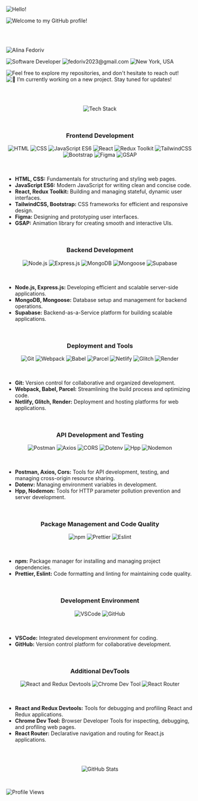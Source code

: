 ![Hello!](https://capsule-render.vercel.app/api?type=slice&height=140&width=100&color=0:feac5e,50:c779d0,100:4bc0c8&text=Hello!&fontSize=50&fontColor=ffffff&section=header&reversal=true&fontAlign=11.5&fontAlignY=50&animation=blinking)

![Welcome to my GitHub profile!](https://capsule-render.vercel.app/api?type=soft&height=70&color=0:feac5e,50:c779d0,100:4bc0c8&text=Welcome%20to%20my%20GitHub%20profile!&fontSize=21.5&fontColor=ffffff&fontAlign=21&fontAlignY=50&reversal=false)

<br/>
<br/>

![Alina Fedoriv](https://capsule-render.vercel.app/api?type=transparent&height=60&text=Alina%20Fedoriv&fontSize=34&fontAlignY=50&fontAlign=15.5&stroke=6339d2)

![Software Developer](https://capsule-render.vercel.app/api?type=transparent&height=23&text=Software%20Developer&fontAlignY=50&fontAlign=11.5&fontSize=14.5)
![fedoriv2023@gmail.com](https://capsule-render.vercel.app/api?type=transparent&height=23&text=fedoriv2023@gmail.com&fontAlignY=50&fontAlign=13.5&fontSize=14.5)
![New York, USA](https://capsule-render.vercel.app/api?type=transparent&height=23&text=New%20York,%20USA&fontAlignY=50&fontAlign=9.5&fontSize=14.5)

![Feel free to explore my repositories, and don't hesitate to reach out!](https://capsule-render.vercel.app/api?type=transparent&height=45&text=Feel%20free%20to%20explore%20my%20repositories,%20and%20don't%20hesitate%20to%20reach%20out!&fontAlignY=70&fontAlign=32.5&fontSize=15)
![🌱 I’m currently working on a new project. Stay tuned for updates!](https://capsule-render.vercel.app/api?type=transparent&height=22&text=🌱%20%20I’m%20currently%20working%20on%20a%20new%20project.%20Stay%20tuned%20for%20updates!&fontAlignY=50&fontAlign=30.5&fontSize=14)

<br/>
<br/>

<div align="center">
  
![Tech Stack](https://capsule-render.vercel.app/api?type=venom&height=155&color=100:feac5e,0:c779d0c8&text=Tech%20Stack&fontSize=50&fontAlignY=50&stroke=f4a1d1)

</div>

<br/>

<h3 align="center">Frontend Development</h3>

<div align="center">
  <img src="https://img.shields.io/badge/HTML-feac5e?style=for-the-badge&logo=html5&logoColor=white" alt="HTML">
  <img src="https://img.shields.io/badge/CSS-f2a76e?style=for-the-badge&logo=css3&logoColor=white" alt="CSS">
  <img src="https://img.shields.io/badge/JavaScript-e69f7f?style=for-the-badge&logo=javascript&logoColor=white" alt="JavaScript ES6">
  <img src="https://img.shields.io/badge/React-da8f88?style=for-the-badge&logo=react&logoColor=white" alt="React">
  <img src="https://img.shields.io/badge/Redux%20Toolkit-c779d0?style=for-the-badge&logo=redux&logoColor=white" alt="Redux Toolkit">
  <img src="https://img.shields.io/badge/TailwindCSS-a07fb0?style=for-the-badge&logo=tailwind-css&logoColor=white" alt="TailwindCSS">
  <img src="https://img.shields.io/badge/Bootstrap-7995b8?style=for-the-badge&logo=bootstrap&logoColor=white" alt="Bootstrap">
  <img src="https://img.shields.io/badge/Figma-5fa6b0?style=for-the-badge&logo=figma&logoColor=white" alt="Figma">
  <img src="https://img.shields.io/badge/GSAP-4bc0c8?style=for-the-badge&logo=greensock&logoColor=white" alt="GSAP">
</div>

<br/>
<br/>

-   **HTML, CSS:** Fundamentals for structuring and styling web pages.
-   **JavaScript ES6:** Modern JavaScript for writing clean and concise code.
-   **React, Redux Toolkit:** Building and managing stateful, dynamic user interfaces.
-   **TailwindCSS, Bootstrap:** CSS frameworks for efficient and responsive design.
-   **Figma:** Designing and prototyping user interfaces.
-   **GSAP:** Animation library for creating smooth and interactive UIs.

<br/>

<h3 align="center">Backend Development</h3>

<div align="center">
  <img src="https://img.shields.io/badge/Node.js-4bc0c8?style=for-the-badge&logo=node.js&logoColor=white" alt="Node.js">
  <img src="https://img.shields.io/badge/Express.js-6bbdd8?style=for-the-badge&logo=express&logoColor=white" alt="Express.js">
  <img src="https://img.shields.io/badge/MongoDB-9b8bce?style=for-the-badge&logo=mongodb&logoColor=white" alt="MongoDB">
  <img src="https://img.shields.io/badge/Mongoose-bd8ec3?style=for-the-badge&logo=mongoose&logoColor=white" alt="Mongoose">
  <img src="https://img.shields.io/badge/Supabase-feac5e?style=for-the-badge&logo=supabase&logoColor=white" alt="Supabase">
</div>

<br/>
<br/>

-   **Node.js, Express.js:** Developing efficient and scalable server-side applications.
-   **MongoDB, Mongoose:** Database setup and management for backend operations.
-   **Supabase:** Backend-as-a-Service platform for building scalable applications.

<br/>

<h3 align="center">Deployment and Tools</h3>

<div align="center">
  <img src="https://img.shields.io/badge/Git-feac5e?style=for-the-badge&logo=git&logoColor=white" alt="Git">
  <img src="https://img.shields.io/badge/Webpack-f8b99c?style=for-the-badge&logo=webpack&logoColor=white" alt="Webpack">
  <img src="https://img.shields.io/badge/Babel-f4a1d1?style=for-the-badge&logo=babel&logoColor=white" alt="Babel">
  <img src="https://img.shields.io/badge/Parcel-bf8ac7?style=for-the-badge&logo=parcel&logoColor=white" alt="Parcel">
  <img src="https://img.shields.io/badge/Netlify-b79fd2?style=for-the-badge&logo=netlify&logoColor=white" alt="Netlify">
  <img src="https://img.shields.io/badge/Glitch-9b8fd2?style=for-the-badge&logo=glitch&logoColor=white" alt="Glitch">
  <img src="https://img.shields.io/badge/Render-4bc0c8?style=for-the-badge&logo=render&logoColor=white" alt="Render">
</div>

<br/>
<br/>

-   **Git:** Version control for collaborative and organized development.
-   **Webpack, Babel, Parcel:** Streamlining the build process and optimizing code.
-   **Netlify, Glitch, Render:** Deployment and hosting platforms for web applications.

<br/>

<h3 align="center">API Development and Testing</h3>
  
<div align="center"> 
  <img src="https://img.shields.io/badge/Postman-4bc0c8?style=for-the-badge&logo=postman&logoColor=white" alt="Postman">
  <img src="https://img.shields.io/badge/Axios-b89cd2?style=for-the-badge&logo=axios&logoColor=white" alt="Axios">
  <img src="https://img.shields.io/badge/Cors-d8a4cf?style=for-the-badge&logo=cors&logoColor=white" alt="CORS">
  <img src="https://img.shields.io/badge/Dotenv-e8a5b3?style=for-the-badge&logo=dotenv&logoColor=white" alt="Dotenv">
  <img src="https://img.shields.io/badge/Hpp-fdba8f?style=for-the-badge&logo=hpp&logoColor=white" alt="Hpp">
  <img src="https://img.shields.io/badge/Nodemon-feac5e?style=for-the-badge&logo=nodemon&logoColor=white" alt="Nodemon">
</div>

<br/>
<br/>

-   **Postman, Axios, Cors:** Tools for API development, testing, and managing cross-origin resource sharing.
-   **Dotenv:** Managing environment variables in development.
-   **Hpp, Nodemon:** Tools for HTTP parameter pollution prevention and server development.

<br/>

<h3 align="center">Package Management and Code Quality</h3>

<div align="center"> 
  <img src="https://img.shields.io/badge/npm-feac5e?style=for-the-badge&logo=npm&logoColor=white" alt="npm">
  <img src="https://img.shields.io/badge/Prettier-c779d0?style=for-the-badge&logo=prettier&logoColor=white" alt="Prettier">
  <img src="https://img.shields.io/badge/Eslint-4bc0c8?style=for-the-badge&logo=eslint&logoColor=white" alt="Eslint">
</div>

<br/>
<br/>

-   **npm:** Package manager for installing and managing project dependencies.
-   **Prettier, Eslint:** Code formatting and linting for maintaining code quality.

<br/>

<h3 align="center">Development Environment</h3>

<div align="center"> 
  <img src="https://img.shields.io/badge/VSCode-4bc0c8?style=for-the-badge&logo=visual-studio-code&logoColor=white" alt="VSCode">
  <img src="https://img.shields.io/badge/GitHub-feac5e?style=for-the-badge&logo=github&logoColor=white" alt="GitHub">
</div>

<br/>
<br/>

-   **VSCode:** Integrated development environment for coding.
-   **GitHub:** Version control platform for collaborative development.

<br/>

<h3 align="center">Additional DevTools</h3>

<div align="center"> 
  <img src="https://img.shields.io/badge/React%20and%20Redux%20Devtools-feac5e?style=for-the-badge&logo=react&logoColor=white" alt="React and Redux Devtools">
  <img src="https://img.shields.io/badge/Chrome%20Dev%20Tool-c779d0?style=for-the-badge&logo=google-chrome&logoColor=white" alt="Chrome Dev Tool">
  <img src="https://img.shields.io/badge/React%20Router-4bc0c8?style=for-the-badge&logo=react-router&logoColor=white" alt="React Router">
</div>

<br/>
<br/>

-   **React and Redux Devtools:** Tools for debugging and profiling React and Redux applications.
-   **Chrome Dev Tool:** Browser Developer Tools for inspecting, debugging, and profiling web pages.
-   **React Router:** Declarative navigation and routing for React.js applications.

<br/>
<br/>

<div align="center">
  
![GitHub Stats](https://capsule-render.vercel.app/api?type=venom&height=155&color=100:feac5e,0:c779d0c8&text=GitHub%20Stats&fontSize=48&fontAlignY=50&stroke=f4a1d1)

</div>

<br/>

![Profile Views](https://komarev.com/ghpvc/?username=afedoriv&style=for-the-badge&label=Profile%20Views&color=000000)
